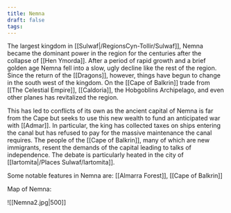 ```yaml
---
title: Nemna
draft: false
tags:
---
```

The largest kingdom in [[Sulwaf|/RegionsCyn-Tollir/Sulwaf]], Nemna became the dominant power in the region for the centuries after the collapse of [[Hen Ymorda]]. After a period of rapid growth and a brief golden age Nemna fell into a slow, ugly decline like the rest of the region. Since the return of the [[Dragons]], however, things have begun to change in the south west of the kingdom. On the [[Cape of Balkrin]] trade from [[The Celestial Empire]], [[Caldoria]], the Hobgoblins Archipelago, and even other planes has revitalized the region. 

This has led to conflicts of its own as the ancient capital of Nemna is far from the Cape but seeks to use this new wealth to fund an anticipated war with [[Admar]]. In particular, the king has collected taxes on ships entering the canal but has refused to pay for the massive maintenance the canal requires. The people of the [[Cape of Balkrin]], many of which are new immigrants, resent the demands of the capital leading to talks of independence. The debate is particularly heated in the city of [[Iartomita|/Places Sulwaf/Iartomita]].

Some notable features in Nemna are: 
	[[Almarra Forest]],
	[[Cape of Balkrin]]
	

Map of Nemna: 


![[Nemna2.jpg|500]]
